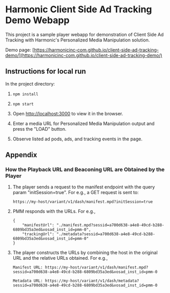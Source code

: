 # Harmonic Client Side Ad Tracking Demo Webapp

This project is a sample player webapp for demonstration of Client Side Ad Tracking with Harmonic's Personalized Media Manipulation solution.

Demo page: [https://harmonicinc-com.github.io/client-side-ad-tracking-demo/](https://harmonicinc-com.github.io/client-side-ad-tracking-demo/)

## Instructions for local run

In the project directory:

1. `npm install`

2. `npm start`

3. Open [http://localhost:3000](http://localhost:3000) to view it in the browser.

4. Enter a media URL for Personalized Media Manipulation output and press the "LOAD" button.

5. Observe listed ad pods, ads, and tracking events in the page.

## Appendix

### How the Playback URL and Beaconing URL are Obtained by the Player

1. The player sends a request to the manifest endpoint with the query param "initSession=true". For e.g., a GET request is sent to:
    ```
    https://my-host/variant/v1/dash/manifest.mpd?initSession=true
    ```

2. PMM responds with the URLs. For e.g.,
    ```
    {
        "manifestUrl": "./manifest.mpd?sessid=a700d638-a4e8-49cd-b288-6809bd35a3ed&vosad_inst_id=pmm-0",
        "trackingUrl": "./metadata?sessid=a700d638-a4e8-49cd-b288-6809bd35a3ed&vosad_inst_id=pmm-0"
    }
    ```

3. The player constructs the URLs by combining the host in the original URL and the relative URLs obtained. For e.g.,
    ```
    Manifest URL: https://my-host/variant/v1/dash/manifest.mpd?sessid=a700d638-a4e8-49cd-b288-6809bd35a3ed&vosad_inst_id=pmm-0

    Metadata URL: https://my-host/variant/v1/dash/metadata?sessid=a700d638-a4e8-49cd-b288-6809bd35a3ed&vosad_inst_id=pmm-0
    ```